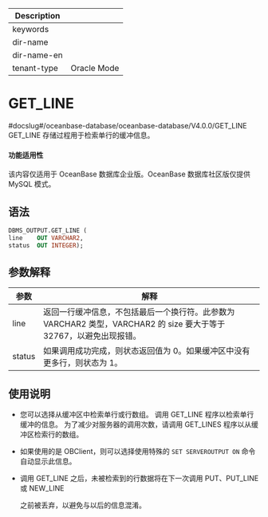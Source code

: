| Description   |                 |
|---------------|-----------------|
| keywords      |                 |
| dir-name      |                 |
| dir-name-en   |                 |
| tenant-type   | Oracle Mode     |

# GET_LINE 

#docslug#/oceanbase-database/oceanbase-database/V4.0.0/GET_LINE
GET_LINE 存储过程用于检索单行的缓冲信息。

  <main id="notice" >
    <h4>功能适用性</h4>
    <p>该内容仅适用于 OceanBase 数据库企业版。OceanBase 数据库社区版仅提供 MySQL 模式。</p>
  </main>

## 语法 

```sql
DBMS_OUTPUT.GET_LINE (
line    OUT VARCHAR2,
status  OUT INTEGER);
```



## 参数解释 



| **参数** |                                  **解释**                                   |
|--------|---------------------------------------------------------------------------|
| line   | 返回一行缓冲信息，不包括最后一个换行符。此参数为 VARCHAR2 类型，VARCHAR2 的 size 要大于等于 32767，以避免出现报错。 |
| status | 如果调用成功完成，则状态返回值为 0。如果缓冲区中没有更多行，则状态为 1。                                    |



## 使用说明 

* 您可以选择从缓冲区中检索单行或行数组。 调用 GET_LINE 程序以检索单行缓冲的信息。 为了减少对服务器的调用次数，请调用 GET_LINES 程序以从缓冲区检索行的数组。

  

* 如果使用的是 OBClient，则可以选择使用特殊的 `SET SERVEROUTPUT ON` 命令自动显示此信息。

  

* 调用 GET_LINE 之后，未被检索到的行数据将在下一次调用 PUT、PUT_LINE 或 NEW_LINE

  之前被丢弃，以避免与以后的信息混淆。
  



